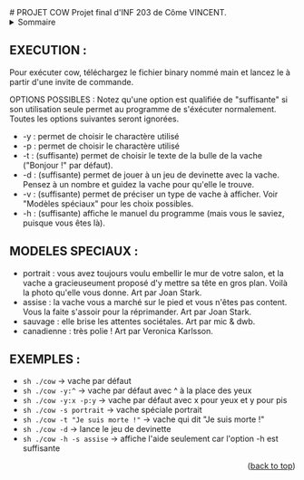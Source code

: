 <div id='top'></div>
# PROJET COW
Projet final d'INF 203 de Côme VINCENT.

<details>
  <summary>Sommaire</summary>
  <ol>
    <li><a href="#execution">Execution</a></li>
    <li><a href="#modeles-speciaux">Modèles spéciaux</a></li>
    <li><a href="#exemples">Exemples</a></li>
  </ol>
</details>

<!-- EXECUTION -->
## EXECUTION :
Pour exécuter cow, téléchargez le fichier binary nommé main et lancez le à partir d'une invite de commande.

OPTIONS POSSIBLES :
Notez qu'une option est qualifiée de "suffisante" si son utilisation seule permet au programme de s'éxécuter normalement. Toutes les options suivantes seront ignorées.

* -y : permet de choisir le charactère utilisé
* -p : permet de choisir le charactère utilisé
* -t : (suffisante) permet de choisir le texte de la bulle de la vache ("Bonjour !" par défaut).
* -d : (suffisante) permet de jouer à un jeu de devinette avec la vache. Pensez à un nombre et guidez la vache pour qu'elle le trouve.
* -v : (suffisante) permet de préciser un type de vache à afficher. Voir "Modèles spéciaux" pour les choix possibles.
* -h : (suffisante) affiche le manuel du programme (mais vous le saviez, puisque vous êtes là).

<!-- MODELES SPECIAUX -->
## MODELES SPECIAUX :

* portrait : vous avez toujours voulu embellir le mur de votre salon, et la vache a gracieuseument proposé d'y mettre sa tête en gros plan. Voilà la photo qu'elle vous donne. Art par Joan Stark.
* assise : la vache vous a marché sur le pied et vous n'êtes pas content. Vous la faite s'assoir pour la réprimander. Art par Joan Stark.
* sauvage : elle brise les attentes sociétales. Art par mic & dwb.
* canadienne : très polie ! Art par Veronica Karlsson.

<!-- EXEMPLES -->
## EXEMPLES :

* ```sh ./cow```                       -> vache par défaut
* ```sh ./cow -y:^```                  -> vache par défaut avec ^ à la place des yeux
* ```sh ./cow -y:x -p:y```             -> vache par défaut avec x pour yeux et y pour pis
* ```sh ./cow -s portrait```           -> vache spéciale portrait
* ```sh ./cow -t "Je suis morte !"```  -> vache qui dit "Je suis morte !"
* ```sh ./cow -d```                    -> lance le jeu de devinette
* ```sh ./cow -h -s assise```          -> affiche l'aide seulement car l'option -h est suffisante

<p align="right">(<a href="#top">back to top</a>)</p>